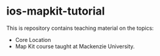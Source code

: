 ios-mapkit-tutorial
===================

This is repository contains teaching material on the topics:
- Core Location
- Map Kit
course taught at Mackenzie University.